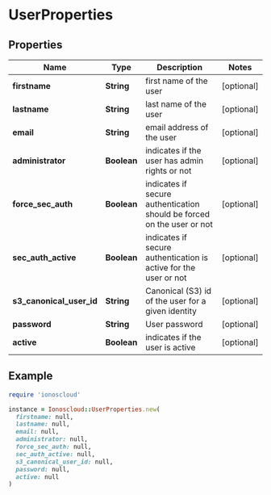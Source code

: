 # UserProperties

## Properties

| Name | Type | Description | Notes |
| ---- | ---- | ----------- | ----- |
| **firstname** | **String** | first name of the user | [optional] |
| **lastname** | **String** | last name of the user | [optional] |
| **email** | **String** | email address of the user | [optional] |
| **administrator** | **Boolean** | indicates if the user has admin rights or not | [optional] |
| **force_sec_auth** | **Boolean** | indicates if secure authentication should be forced on the user or not | [optional] |
| **sec_auth_active** | **Boolean** | indicates if secure authentication is active for the user or not | [optional] |
| **s3_canonical_user_id** | **String** | Canonical (S3) id of the user for a given identity | [optional] |
| **password** | **String** | User password | [optional] |
| **active** | **Boolean** | indicates if the user is active | [optional] |

## Example

```ruby
require 'ionoscloud'

instance = Ionoscloud::UserProperties.new(
  firstname: null,
  lastname: null,
  email: null,
  administrator: null,
  force_sec_auth: null,
  sec_auth_active: null,
  s3_canonical_user_id: null,
  password: null,
  active: null
)
```

